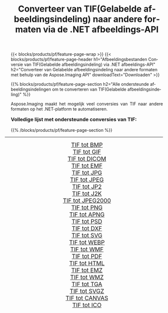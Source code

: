 ﻿---
title: Converteer van TIF(Gelabelde afbeeldingsindeling) naar andere formaten via de .NET afbeeldings-API 
weight: 3920
url: /nl/net/conversion/from/tif/ 
lang: nl
langdirlevel: 2
locales: zh-hans,ja,it,ru,de,es,fr,nl,id,lt,pl,pt,vi,tr,ko,zh-hant,ar,hi,th,sv,cs,uk,he
description: Met behulp van Aspose.Imaging kunt u eenvoudig converteren van TIF(Gelabelde afbeeldingsindeling) naar een ander formaat
---

{{< blocks/products/pf/feature-page-wrap >}}
{{< blocks/products/pf/feature-page-header h1="Afbeeldingsbestanden Conversie van TIF(Gelabelde afbeeldingsindeling) via .NET afbeeldings-API" h2="Converteer van Gelabelde afbeeldingsindeling naar andere formaten met behulp van de Aspose.Imaging API" downloadText="Downloaden" >}}


{{% blocks/products/pf/feature-page-section  h2="Alle ondersteunde afbeeldingsindelingen om te converteren van TIF(Gelabelde afbeeldingsindeling)" %}}
<p align=justify>Aspose.Imaging maakt het mogelijk veel conversies van TIF naar andere formaten op het .NET-platform te automatiseren. </p>
<h3 style="margin-top:16px;">
Volledige lijst met ondersteunde conversies van TIF:
</h3>
{{% /blocks/products/pf/feature-page-section %}}
<div class="container-fluid productfamilypage bg-gray">
    <div class="convertypes bg-gray agp-content section">
        <div class="container">
		<hr style="margin-left:-20px;"/>
		<div class="row other-converters" style="gap: 10px;font-size: 19px;text-align:center;">
		    <div class='col-md-3 other-converter remove-lp remove-rp'><a href="/imaging/nl/net/conversion/tif-to-bmp/" style="padding:15px;">TIF tot BMP</a></div><div class='col-md-3 other-converter remove-lp remove-rp'><a href="/imaging/nl/net/conversion/tif-to-gif/" style="padding:15px;">TIF tot GIF</a></div><div class='col-md-3 other-converter remove-lp remove-rp'><a href="/imaging/nl/net/conversion/tif-to-dicom/" style="padding:15px;">TIF tot DICOM</a></div><div class='col-md-3 other-converter remove-lp remove-rp'><a href="/imaging/nl/net/conversion/tif-to-emf/" style="padding:15px;">TIF tot EMF</a></div><div class='col-md-3 other-converter remove-lp remove-rp'><a href="/imaging/nl/net/conversion/tif-to-jpg/" style="padding:15px;">TIF tot JPG</a></div><div class='col-md-3 other-converter remove-lp remove-rp'><a href="/imaging/nl/net/conversion/tif-to-jpeg/" style="padding:15px;">TIF tot JPEG</a></div><div class='col-md-3 other-converter remove-lp remove-rp'><a href="/imaging/nl/net/conversion/tif-to-jp2/" style="padding:15px;">TIF tot JP2</a></div><div class='col-md-3 other-converter remove-lp remove-rp'><a href="/imaging/nl/net/conversion/tif-to-j2k/" style="padding:15px;">TIF tot J2K</a></div><div class='col-md-3 other-converter remove-lp remove-rp'><a href="/imaging/nl/net/conversion/tif-to-jpeg2000/" style="padding:15px;">TIF tot JPEG2000</a></div><div class='col-md-3 other-converter remove-lp remove-rp'><a href="/imaging/nl/net/conversion/tif-to-png/" style="padding:15px;">TIF tot PNG</a></div><div class='col-md-3 other-converter remove-lp remove-rp'><a href="/imaging/nl/net/conversion/tif-to-apng/" style="padding:15px;">TIF tot APNG</a></div><div class='col-md-3 other-converter remove-lp remove-rp'><a href="/imaging/nl/net/conversion/tif-to-psd/" style="padding:15px;">TIF tot PSD</a></div><div class='col-md-3 other-converter remove-lp remove-rp'><a href="/imaging/nl/net/conversion/tif-to-dxf/" style="padding:15px;">TIF tot DXF</a></div><div class='col-md-3 other-converter remove-lp remove-rp'><a href="/imaging/nl/net/conversion/tif-to-svg/" style="padding:15px;">TIF tot SVG</a></div><div class='col-md-3 other-converter remove-lp remove-rp'><a href="/imaging/nl/net/conversion/tif-to-webp/" style="padding:15px;">TIF tot WEBP</a></div><div class='col-md-3 other-converter remove-lp remove-rp'><a href="/imaging/nl/net/conversion/tif-to-wmf/" style="padding:15px;">TIF tot WMF</a></div><div class='col-md-3 other-converter remove-lp remove-rp'><a href="/imaging/nl/net/conversion/tif-to-pdf/" style="padding:15px;">TIF tot PDF</a></div><div class='col-md-3 other-converter remove-lp remove-rp'><a href="/imaging/nl/net/conversion/tif-to-html/" style="padding:15px;">TIF tot HTML</a></div><div class='col-md-3 other-converter remove-lp remove-rp'><a href="/imaging/nl/net/conversion/tif-to-emz/" style="padding:15px;">TIF tot EMZ</a></div><div class='col-md-3 other-converter remove-lp remove-rp'><a href="/imaging/nl/net/conversion/tif-to-wmz/" style="padding:15px;">TIF tot WMZ</a></div><div class='col-md-3 other-converter remove-lp remove-rp'><a href="/imaging/nl/net/conversion/tif-to-tga/" style="padding:15px;">TIF tot TGA</a></div><div class='col-md-3 other-converter remove-lp remove-rp'><a href="/imaging/nl/net/conversion/tif-to-svgz/" style="padding:15px;">TIF tot SVGZ</a></div><div class='col-md-3 other-converter remove-lp remove-rp'><a href="/imaging/nl/net/conversion/tif-to-canvas/" style="padding:15px;">TIF tot CANVAS</a></div><div class='col-md-3 other-converter remove-lp remove-rp'><a href="/imaging/nl/net/conversion/tif-to-ico/" style="padding:15px;">TIF tot ICO</a></div>
                </div>
        </div>
    </div>
</div>
<br/>

